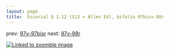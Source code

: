 ```yaml
---
layout: page
title:  Escorial Ω 1.12 (513 = Allen E4), bifolio 97bisv-98r
---
```


prev: [97v-97bisr](../97v-97bisr/) next: [97v-98r](../97v-98r/)



[![Linked to zoomble image](http://www.homermultitext.org/iipsrv?IIIF=/project/homer/pyramidal/deepzoom/hmt/e3bifolio/v1/E3_97bisv_98r.tif/full/2000,/0/default.jpg)](http://www.homermultitext.org/ict2/?urn=urn:cite2:hmt:e3bifolio.v1:E3_97bisv_98r)

